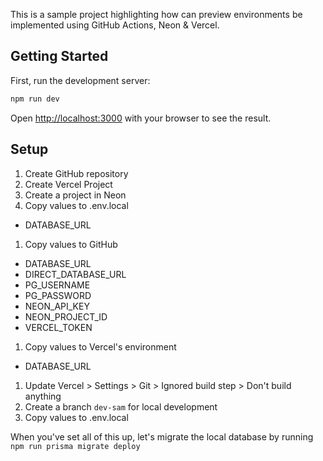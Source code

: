 This is a sample project highlighting how can preview environments be implemented using GitHub Actions, Neon & Vercel.

## Getting Started

First, run the development server:

```bash
npm run dev
```

Open [http://localhost:3000](http://localhost:3000) with your browser to see the result.

## Setup

1. Create GitHub repository
1. Create Vercel Project
1. Create a project in Neon
1. Copy values to .env.local
  - DATABASE_URL
1. Copy values to GitHub
  - DATABASE_URL
  - DIRECT_DATABASE_URL
  - PG_USERNAME
  - PG_PASSWORD
  - NEON_API_KEY
  - NEON_PROJECT_ID
  - VERCEL_TOKEN
1. Copy values to Vercel's environment
  - DATABASE_URL
1. Update Vercel > Settings > Git > Ignored build step > Don't build anything
1. Create a branch `dev-sam` for local development
  1. Copy values to .env.local

When you've set all of this up, let's migrate the local database by running `npm run prisma migrate deploy`
